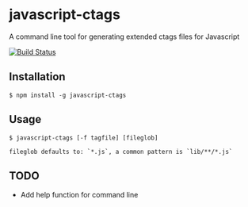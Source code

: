 # javascript-ctags

A command line tool for generating extended ctags files for Javascript

[![Build Status](https://secure.travis-ci.org/andersjanmyr/sleep-sort.png)](http://travis-ci.org/andersjanmyr/sleep-sort)


## Installation

    $ npm install -g javascript-ctags


## Usage

    $ javascript-ctags [-f tagfile] [fileglob]

    fileglob defaults to: `*.js`, a common pattern is `lib/**/*.js`


## TODO

* Add help function for command line


